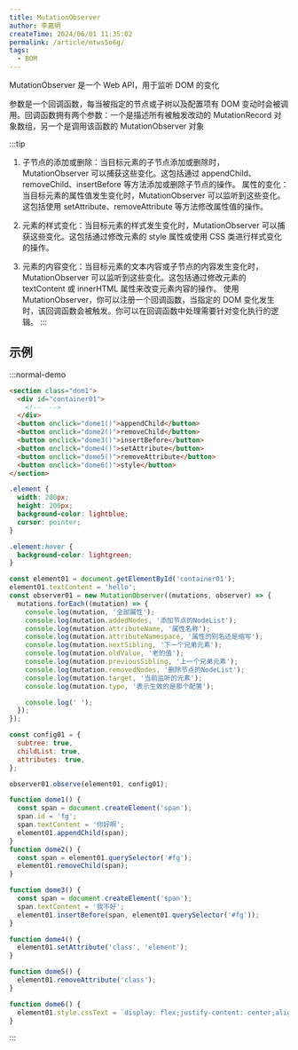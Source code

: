 ```yaml
---
title: MutationObserver
author: 李嘉明
createTime: 2024/06/01 11:35:02
permalink: /article/mtws5o6g/
tags:
  - BOM
---
```


MutationObserver 是一个 Web API，用于监听 DOM 的变化

<!-- more -->

参数是一个回调函数，每当被指定的节点或子树以及配置项有 DOM 变动时会被调用。回调函数拥有两个参数：一个是描述所有被触发改动的 MutationRecord 对象数组，另一个是调用该函数的 MutationObserver 对象

:::tip

1. 子节点的添加或删除：当目标元素的子节点添加或删除时，MutationObserver 可以捕获这些变化。这包括通过 appendChild、removeChild、insertBefore 等方法添加或删除子节点的操作。
   属性的变化：当目标元素的属性值发生变化时，MutationObserver 可以监听到这些变化。这包括使用 setAttribute、removeAttribute 等方法修改属性值的操作。

2. 元素的样式变化：当目标元素的样式发生变化时，MutationObserver 可以捕获这些变化。这包括通过修改元素的 style 属性或使用 CSS 类进行样式变化的操作。

3. 元素的内容变化：当目标元素的文本内容或子节点的内容发生变化时，MutationObserver 可以监听到这些变化。这包括通过修改元素的 textContent 或 innerHTML 属性来改变元素内容的操作。
   使用 MutationObserver，你可以注册一个回调函数，当指定的 DOM 变化发生时，该回调函数会被触发。你可以在回调函数中处理需要针对变化执行的逻辑。
   :::

## 示例

:::normal-demo

```html
<section class="dom1">
  <div id="container01">
    <!--  -->
  </div>
  <button onclick="dome1()">appendChild</button>
  <button onclick="dome2()">removeChild</button>
  <button onclick="dome3()">insertBefore</button>
  <button onclick="dome4()">setAttribute</button>
  <button onclick="dome5()">removeAttribute</button>
  <button onclick="dome6()">style</button>
</section>
```

```css
.element {
  width: 200px;
  height: 200px;
  background-color: lightblue;
  cursor: pointer;
}

.element:hover {
  background-color: lightgreen;
}
```

```js
const element01 = document.getElementById('container01');
element01.textContent = 'hello';
const observer01 = new MutationObserver((mutations, observer) => {
  mutations.forEach((mutation) => {
    console.log(mutation, '全部属性');
    console.log(mutation.addedNodes, '添加节点的NodeList');
    console.log(mutation.attributeName, '属性名称');
    console.log(mutation.attributeNamespace, '属性的别名还是缩写');
    console.log(mutation.nextSibling, '下一个兄弟元素');
    console.log(mutation.oldValue, '老的值');
    console.log(mutation.previousSibling, '上一个兄弟元素');
    console.log(mutation.removedNodes, '删除节点的NodeList');
    console.log(mutation.target, '当前监听的元素');
    console.log(mutation.type, '表示生效的是那个配置');

    console.log(' ');
  });
});

const config01 = {
  subtree: true,
  childList: true,
  attributes: true,
};

observer01.observe(element01, config01);

function dome1() {
  const span = document.createElement('span');
  span.id = 'fg';
  span.textContent = '你好啊';
  element01.appendChild(span);
}
function dome2() {
  const span = element01.querySelector('#fg');
  element01.removeChild(span);
}

function dome3() {
  const span = document.createElement('span');
  span.textContent = '我不好';
  element01.insertBefore(span, element01.querySelector('#fg'));
}

function dome4() {
  element01.setAttribute('class', 'element');
}

function dome5() {
  element01.removeAttribute('class');
}

function dome6() {
  element01.style.cssText = `display: flex;justify-content: center;align-items: center;`;
}
```

:::
